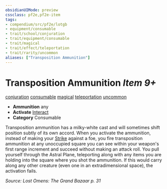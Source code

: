 ```yaml
---
obsidianUIMode: preview
cssclass: pf2e,pf2e-item
tags:
- compendium/src/pf2e/lotgb
- equipment/consumable
- trait/school/conjuration
- trait/equipment/consumable
- trait/magical
- trait/effect/teleportation
- trait/rarity/uncommon
aliases: ["Transposition Ammunition"]
---
```

# Transposition Ammunition *Item 9+*  
[conjuration](conjuration.md)  [consumable](consumable.md)  [magical](magical.md)  [teleportation](teleportation.md)  [uncommon](uncommon.md)  

- **Ammunition** any
- **Activate** [Interact](interact.md)
- **Category** Consumable

Transposition ammunition has a milky-white cast and will sometimes shift position subtly of its own accord. When you activate the ammunition, instead of making your [Strike](strike.md) against a foe, you fire transposition ammunition at any unoccupied square you can see within your weapon's first range increment and succeed without making an attack roll. You pull yourself through the Astral Plane, teleporting along with any items you are holding into the square where you shot the ammunition. If this would carry along any other creature (even one in an extradimensional space), the activation fails.

*Source: Lost Omens: The Grand Bazaar p. 31*